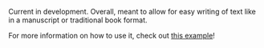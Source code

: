 Current in development. Overall, meant to allow for easy writing of text like in a manuscript or traditional book format.

For more information on how to use it, check out [this example](https://github.com/GudBoiNero/manuscription-snippet/blob/main/Example.md)!